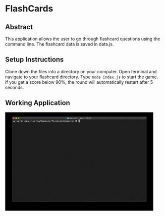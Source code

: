 # FlashCards

## Abstract

This application allows the user to go through flashcard questions using the command line. The flashcard data is saved in data.js.

## Setup Instructions

Clone down the files into a directory on your computer. Open terminal and navigate to your flashcard directory. Type `node index.js` to start the game. If you get a score below 90%, the round will automatically restart after 5 seconds.

## Working Application

![flash cards application](./assets/flashcardgame.gif)
